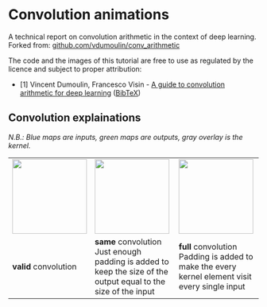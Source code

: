 # Convolution animations

A technical report on convolution arithmetic in the context of deep learning.
Forked from: [github.com/vdumoulin/conv_arithmetic](https://github.com/vdumoulin/conv_arithmetic)

The code and the images of this tutorial are free to use as regulated by the 
licence and subject to proper attribution:

* \[1\] Vincent Dumoulin, Francesco Visin - [A guide to convolution arithmetic
  for deep learning](https://arxiv.org/abs/1603.07285)
  ([BibTeX](https://gist.github.com/fvisin/165ca9935392fa9600a6c94664a01214))



## Convolution explainations

_N.B.: Blue maps are inputs, green maps are outputs, gray overlay is the kernel._

<table style="width:100%; table-layout:fixed;">
  <tr>
    <td><img width="150px" src="gif/no_padding_no_strides.gif"></td>
    <td><img width="150px" src="gif/same_padding_no_strides.gif"></td>
    <td><img width="150px" src="gif/full_padding_no_strides.gif"></td>
  </tr>
  <tr>
    <td><b>valid</b> convolution</td>
    <td><b>same</b> convolution<br/>Just enough padding is added to keep the size of the output equal to the size of the input</td>
    <td><b>full</b> convolution<br/>Padding is added to make the every kernel element visit every single input</td>
  </tr>
</table>

